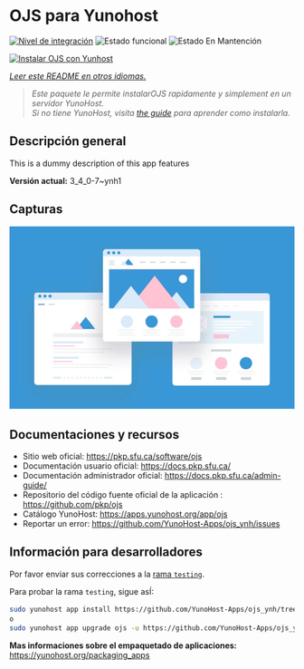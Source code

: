 <!--
Este archivo README esta generado automaticamente<https://github.com/YunoHost/apps/tree/master/tools/readme_generator>
No se debe editar a mano.
-->

# OJS para Yunohost

[![Nivel de integración](https://dash.yunohost.org/integration/ojs.svg)](https://ci-apps.yunohost.org/ci/apps/ojs/) ![Estado funcional](https://ci-apps.yunohost.org/ci/badges/ojs.status.svg) ![Estado En Mantención](https://ci-apps.yunohost.org/ci/badges/ojs.maintain.svg)

[![Instalar OJS con Yunhost](https://install-app.yunohost.org/install-with-yunohost.svg)](https://install-app.yunohost.org/?app=ojs)

*[Leer este README en otros idiomas.](./ALL_README.md)*

> *Este paquete le permite instalarOJS rapidamente y simplement en un servidor YunoHost.*  
> *Si no tiene YunoHost, visita [the guide](https://yunohost.org/install) para aprender como instalarla.*

## Descripción general

This is a dummy description of this app features


**Versión actual:** 3_4_0-7~ynh1

## Capturas

![Captura de OJS](./doc/screenshots/example.jpg)

## Documentaciones y recursos

- Sitio web oficial: <https://pkp.sfu.ca/software/ojs>
- Documentación usuario oficial: <https://docs.pkp.sfu.ca/>
- Documentación administrador oficial: <https://docs.pkp.sfu.ca/admin-guide/>
- Repositorio del código fuente oficial de la aplicación : <https://github.com/pkp/ojs>
- Catálogo YunoHost: <https://apps.yunohost.org/app/ojs>
- Reportar un error: <https://github.com/YunoHost-Apps/ojs_ynh/issues>

## Información para desarrolladores

Por favor enviar sus correcciones a la [rama `testing`](https://github.com/YunoHost-Apps/ojs_ynh/tree/testing).

Para probar la rama `testing`, sigue asÍ:

```bash
sudo yunohost app install https://github.com/YunoHost-Apps/ojs_ynh/tree/testing --debug
o
sudo yunohost app upgrade ojs -u https://github.com/YunoHost-Apps/ojs_ynh/tree/testing --debug
```

**Mas informaciones sobre el empaquetado de aplicaciones:** <https://yunohost.org/packaging_apps>
